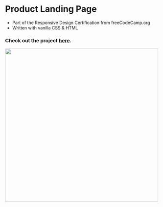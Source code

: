 # Product Landing Page

- Part of the Responsive Design Certification from freeCodeCamp.org
- Written with vanilla CSS & HTML

### Check out the project [here](https://inomniaparatus-wd.github.io/Product-Landing-Page/).

<img src="https://user-images.githubusercontent.com/78725314/224530685-ed38a88f-2a72-4b6e-8d36-9e268f76c0ba.jpg" width=500px/>
